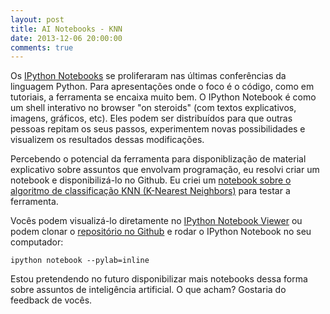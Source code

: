 ```yaml
---
layout: post
title: AI Notebooks - KNN
date: 2013-12-06 20:00:00
comments: true
---
```


Os [IPython Notebooks](http://ipython.org/notebook.html) se proliferaram nas últimas conferências da linguagem Python. Para apresentações onde o foco é o código, como em tutoriais, a ferramenta se encaixa muito bem. O IPython Notebook é como um shell interativo no browser "on steroids" (com textos explicativos, imagens, gráficos, etc). Eles podem ser distribuídos para que outras pessoas repitam os seus passos, experimentem novas possibilidades e visualizem os resultados dessas modificações. 

Percebendo o potencial da ferramenta para disponiblização de material explicativo sobre assuntos que envolvam programação, eu resolvi criar um notebook e disponibilizá-lo no Github. Eu criei um [notebook sobre o algoritmo de classificação KNN (K-Nearest Neighbors)](https://github.com/yurimalheiros/ai-notebooks) para testar a ferramenta.

Vocês podem visualizá-lo diretamente no [IPython Notebook Viewer](http://nbviewer.ipython.org/urls/raw.github.com/yurimalheiros/ai-notebooks/master/knn/knn.ipynb)
ou podem clonar o [repositório no Github](https://github.com/yurimalheiros/ai-notebooks) e rodar o IPython Notebook no seu computador:

`ipython notebook --pylab=inline`

Estou pretendendo no futuro disponibilizar mais notebooks dessa forma sobre assuntos de inteligência artificial. O que acham? Gostaria do feedback de vocês.


